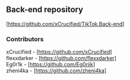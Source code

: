 ## Back-end repository
[https://github.com/xCrucified/TikTok.Back-end]

### Contributors
xCrucified - [https://github.com/xCrucified] <br />
flexxdarker - [https://github.com/flexxdarker] <br />
Eg0r1k - [https://github.com/Eg0riik] <br />
zheni4ka - [https://github.com/zheni4ka] <br />
